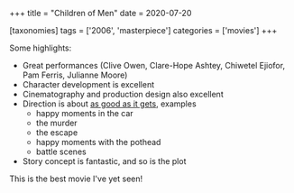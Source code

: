 +++
title = "Children of Men"
date = 2020-07-20

[taxonomies]
tags = ['2006', 'masterpiece']
categories = ['movies']
+++

Some highlights:

- Great performances (Clive Owen, Clare-Hope Ashtey, Chiwetel Ejiofor,
  Pam Ferris, Julianne Moore)
- Character development is excellent
- Cinematography and production design also excellent
- Direction is about [as good as it gets], examples
  - happy moments in the car
  - the murder
  - the escape
  - happy moments with the pothead
  - battle scenes
- Story concept is fantastic, and so is the plot

This is the best movie I've yet seen!

[as good as it gets]: @/top-movie-elements.md

